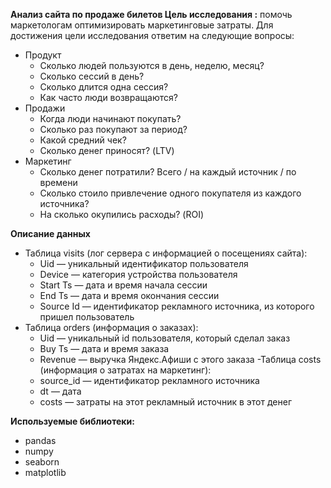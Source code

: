 **Анализ сайта по продаже билетов 
Цель исследования :** помочь маркетологам оптимизировать маркетинговые затраты. 
Для достижения цели исследования ответим на следующие вопросы: 
- Продукт
  - Сколько людей пользуются в день, неделю, месяц?
  - Сколько сессий в день?
  - Сколько длится одна сессия?
  - Как часто люди возвращаются?
- Продажи
  - Когда люди начинают покупать?
  - Сколько раз покупают за период?
  - Какой средний чек?
  - Сколько денег приносят? (LTV)
- Маркетинг
  - Сколько денег потратили? Всего / на каждый источник / по времени
  - Сколько стоило привлечение одного покупателя из каждого источника?
  - На сколько окупились расходы? (ROI)

**Описание данных**
- Таблица visits (лог сервера с информацией о посещениях сайта):
  - Uid — уникальный идентификатор пользователя
  - Device — категория устройства пользователя
  - Start Ts — дата и время начала сессии
  - End Ts — дата и время окончания сессии
  - Source Id — идентификатор рекламного источника, из которого пришел пользователь
- Таблица orders (информация о заказах):
  - Uid — уникальный id пользователя, который сделал заказ
  - Buy Ts — дата и время заказа
  - Revenue — выручка Яндекс.Афиши с этого заказа
-Таблица costs (информация о затратах на маркетинг):
  - source_id — идентификатор рекламного источника
  - dt — дата
  - costs — затраты на этот рекламный источник в этот денег 

**Используемые библиотеки:**
 - pandas
 - numpy 
 - seaborn 
 - matplotlib
